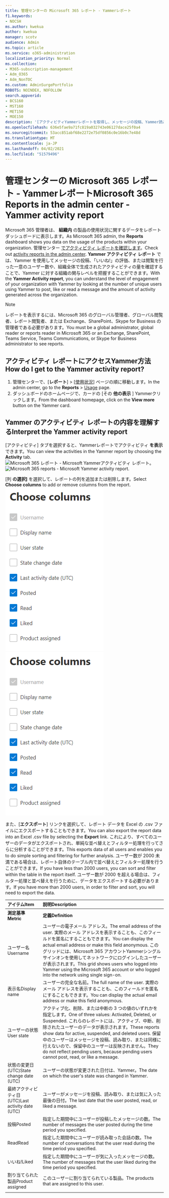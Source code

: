 ```yaml
---
title: 管理センターの Microsoft 365 レポート - Yammerレポート
f1.keywords:
- NOCSH
ms.author: kwekua
author: kwekua
manager: scotv
audience: Admin
ms.topic: article
ms.service: o365-administration
localization_priority: Normal
ms.collection:
- M365-subscription-management
- Adm_O365
- Adm_NonTOC
ms.custom: AdminSurgePortfolio
ROBOTS: NOINDEX, NOFOLLOW
search.appverid:
- BCS160
- MST160
- MET150
- MOE150
description: '[アクティビティYammerレポートを取得し、メッセージの投稿、Yammer読み取りを行うユーザーの数について知ります。'
ms.openlocfilehash: 636e5fae9a71fc819a032743e06127dace25f0a4
ms.sourcegitcommit: 53acc851abf68e2272e75df0856c0e16b0c7e48d
ms.translationtype: MT
ms.contentlocale: ja-JP
ms.lasthandoff: 04/02/2021
ms.locfileid: "51579496"
---
```

# <a name="microsoft-365-reports-in-the-admin-center---yammer-activity-report"></a><span data-ttu-id="51409-103">管理センターの Microsoft 365 レポート - Yammerレポート</span><span class="sxs-lookup"><span data-stu-id="51409-103">Microsoft 365 Reports in the admin center - Yammer activity report</span></span>

<span data-ttu-id="51409-104">Microsoft 365 管理者は、 **組織内** の製品の使用状況に関するデータをレポート ダッシュボードに表示します。</span><span class="sxs-lookup"><span data-stu-id="51409-104">As Microsoft 365 admin, the **Reports** dashboard shows you data on the usage of the products within your organization.</span></span> <span data-ttu-id="51409-105">管理センター [でアクティビティ レポートを確認します](activity-reports.md)。</span><span class="sxs-lookup"><span data-stu-id="51409-105">Check out [activity reports in the admin center](activity-reports.md).</span></span> <span data-ttu-id="51409-106">**Yammer アクティビティ レポート** では、Yammer を使用してメッセージの投稿、「いいね!」の評価、または閲覧を行った一意のユーザー数や、組織全体で生成されたアクティビティの量を確認することで、Yammer に対する組織の関与レベルを把握することができます。</span><span class="sxs-lookup"><span data-stu-id="51409-106">With the **Yammer Activity report**, you can understand the level of engagement of your organization with Yammer by looking at the number of unique users using Yammer to post, like or read a message and the amount of activity generated across the organization.</span></span> 
  
> [!NOTE]
> <span data-ttu-id="51409-107">レポートを表示するには、Microsoft 365 のグローバル管理者、グローバル閲覧者、レポート閲覧者、または Exchange、SharePoint、Skype for Business の管理者である必要があります。</span><span class="sxs-lookup"><span data-stu-id="51409-107">You must be a global administrator, global reader or reports reader in Microsoft 365 or an Exchange, SharePoint, Teams Service, Teams Communications, or Skype for Business administrator to see reports.</span></span>  
 
## <a name="how-do-i-get-to-the-yammer-activity-report"></a><span data-ttu-id="51409-108">アクティビティ レポートにアクセスYammer方法</span><span class="sxs-lookup"><span data-stu-id="51409-108">How do I get to the Yammer activity report?</span></span>

1. <span data-ttu-id="51409-109">管理センターで、[**レポート**] \> [<a href="https://go.microsoft.com/fwlink/p/?linkid=2074756" target="_blank">使用状況</a>] ページの順に移動します。</span><span class="sxs-lookup"><span data-stu-id="51409-109">In the admin center, go to the **Reports** \> <a href="https://go.microsoft.com/fwlink/p/?linkid=2074756" target="_blank">Usage</a> page.</span></span> 
2. <span data-ttu-id="51409-110">ダッシュボードのホームページで、カードの [その **他の表示** ] Yammerクリックします。</span><span class="sxs-lookup"><span data-stu-id="51409-110">From the dashboard homepage, click on the **View more** button on the Yammer card.</span></span>

  
## <a name="interpret-the-yammer-activity-report"></a><span data-ttu-id="51409-111">Yammer のアクティビティ レポートの内容を理解する</span><span class="sxs-lookup"><span data-stu-id="51409-111">Interpret the Yammer activity report</span></span>

<span data-ttu-id="51409-112">[アクティビティ] タブを選択すると、Yammerレポートでアクティビティ **を表示** できます。</span><span class="sxs-lookup"><span data-stu-id="51409-112">You can view the activities in the Yammer report by choosing the **Activity** tab.</span></span><br/><span data-ttu-id="51409-113">![Microsoft 365 レポート - Microsoft Yammerアクティビティ レポート。](../../media/9b251183-c2b3-430c-ab2d-58bf11e7e3ae.png)</span><span class="sxs-lookup"><span data-stu-id="51409-113">![Microsoft 365 reports - Microsoft Yammer activity report.](../../media/9b251183-c2b3-430c-ab2d-58bf11e7e3ae.png)</span></span>

<span data-ttu-id="51409-114">[列 **の選択]** を選択して、レポートの列を追加または削除します。</span><span class="sxs-lookup"><span data-stu-id="51409-114">Select **Choose columns** to add or remove columns from the report.</span></span>  <br/> <span data-ttu-id="51409-115">![Yammerアクティビティ レポート - 列を選択する](../../media/7ef6351d-f7e9-4504-913d-2c2df9062bf6.png)</span><span class="sxs-lookup"><span data-stu-id="51409-115">![Yammer activity report - choose columns](../../media/7ef6351d-f7e9-4504-913d-2c2df9062bf6.png)</span></span>

<span data-ttu-id="51409-116">また、[**エクスポート**] リンクを選択して、レポート データを Excel の .csv ファイルにエクスポートすることもできます。</span><span class="sxs-lookup"><span data-stu-id="51409-116">You can also export the report data into an Excel .csv file by selecting the **Export** link.</span></span> <span data-ttu-id="51409-117">これにより、すべてのユーザーのデータがエクスポートされ、単純な並べ替えとフィルター処理を行ってさらに分析することができます。</span><span class="sxs-lookup"><span data-stu-id="51409-117">This exports data of all users and enables you to do simple sorting and filtering for further analysis.</span></span> <span data-ttu-id="51409-118">ユーザー数が 2000 未満である場合は、レポート自体のテーブル内で並べ替えとフィルター処理を行うことができます。</span><span class="sxs-lookup"><span data-stu-id="51409-118">If you have less than 2000 users, you can sort and filter within the table in the report itself.</span></span> <span data-ttu-id="51409-119">ユーザー数が 2000 を超える場合は、フィルター処理と並べ替えを行うために、データをエクスポートする必要があります。</span><span class="sxs-lookup"><span data-stu-id="51409-119">If you have more than 2000 users, in order to filter and sort, you will need to export the data.</span></span> 
  
|<span data-ttu-id="51409-120">アイテム</span><span class="sxs-lookup"><span data-stu-id="51409-120">Item</span></span>|<span data-ttu-id="51409-121">説明</span><span class="sxs-lookup"><span data-stu-id="51409-121">Description</span></span>|
|:-----|:-----|
|<span data-ttu-id="51409-122">**測定基準**</span><span class="sxs-lookup"><span data-stu-id="51409-122">**Metric**</span></span>|<span data-ttu-id="51409-123">**定義**</span><span class="sxs-lookup"><span data-stu-id="51409-123">**Definition**</span></span>|
|<span data-ttu-id="51409-124">ユーザー名</span><span class="sxs-lookup"><span data-stu-id="51409-124">Username</span></span>  <br/> |<span data-ttu-id="51409-125">ユーザーの電子メール アドレス。</span><span class="sxs-lookup"><span data-stu-id="51409-125">The email address of the user.</span></span> <span data-ttu-id="51409-126">実際のメール アドレスを表示することも、このフィールドを匿名にすることもできます。</span><span class="sxs-lookup"><span data-stu-id="51409-126">You can display the actual email address or make this field anonymous.</span></span> <span data-ttu-id="51409-127">このグリッドには、Microsoft 365 アカウントYammerシングル サインオンを使用してネットワークにログインしたユーザーが表示されます。</span><span class="sxs-lookup"><span data-stu-id="51409-127">This grid shows users who logged into Yammer using the Microsoft 365 account or who logged into the network using single sign-on.</span></span> <br/> |
|<span data-ttu-id="51409-128">表示名</span><span class="sxs-lookup"><span data-stu-id="51409-128">Display name</span></span>  <br/> |<span data-ttu-id="51409-129">ユーザーの完全な名前。</span><span class="sxs-lookup"><span data-stu-id="51409-129">The full name of the user.</span></span> <span data-ttu-id="51409-130">実際のメール アドレスを表示することも、このフィールドを匿名にすることもできます。</span><span class="sxs-lookup"><span data-stu-id="51409-130">You can display the actual email address or make this field anonymous.</span></span>  <br/> |
|<span data-ttu-id="51409-131">ユーザーの状態</span><span class="sxs-lookup"><span data-stu-id="51409-131">User state</span></span>  <br/> |<span data-ttu-id="51409-132">アクティブ化、削除、または中断の 3 つの値のいずれかを指定します。</span><span class="sxs-lookup"><span data-stu-id="51409-132">One of three values: Activated, Deleted, or Suspended.</span></span> <span data-ttu-id="51409-133">これらのレポートには、アクティブ、中断、削除されたユーザーのデータが表示されます。</span><span class="sxs-lookup"><span data-stu-id="51409-133">These reports show data for active, suspended, and deleted users.</span></span> <span data-ttu-id="51409-134">保留中のユーザーはメッセージを投稿、読み取り、または同様に行えないので、保留中のユーザーは反映されません。</span><span class="sxs-lookup"><span data-stu-id="51409-134">They do not reflect pending users, because pending users cannot post, read, or like a message.</span></span>  <br/> |
|<span data-ttu-id="51409-135">状態の変更日 (UTC)</span><span class="sxs-lookup"><span data-stu-id="51409-135">State change date (UTC)</span></span>  <br/> |<span data-ttu-id="51409-136">ユーザーの状態が変更された日付は、Yammer。</span><span class="sxs-lookup"><span data-stu-id="51409-136">The date on which the user's state was changed in Yammer.</span></span>  <br/> |
|<span data-ttu-id="51409-137">最終アクティビティ日 (UTC)</span><span class="sxs-lookup"><span data-stu-id="51409-137">Last activity date (UTC)</span></span>  <br/> | <span data-ttu-id="51409-138">ユーザーがメッセージを投稿、読み取り、または気に入った最後の日付。</span><span class="sxs-lookup"><span data-stu-id="51409-138">The last date that the user posted, read, or liked a message.</span></span>  <br/> |
|<span data-ttu-id="51409-139">投稿</span><span class="sxs-lookup"><span data-stu-id="51409-139">Posted</span></span>  <br/> |<span data-ttu-id="51409-140">指定した期間中にユーザーが投稿したメッセージの数。</span><span class="sxs-lookup"><span data-stu-id="51409-140">The number of messages the user posted during the time period you specified.</span></span> <br/>|
|<span data-ttu-id="51409-141">Read</span><span class="sxs-lookup"><span data-stu-id="51409-141">Read</span></span>  <br/> |<span data-ttu-id="51409-142">指定した期間中にユーザーが読み取った会話の数。</span><span class="sxs-lookup"><span data-stu-id="51409-142">The number of conversations that the user read during the time period you specified.</span></span>  <br/> |
|<span data-ttu-id="51409-143">いいね!</span><span class="sxs-lookup"><span data-stu-id="51409-143">Liked</span></span>  <br/> |<span data-ttu-id="51409-144">指定した期間中にユーザーが気に入ったメッセージの数。</span><span class="sxs-lookup"><span data-stu-id="51409-144">The number of messages that the user liked during the time period you specified.</span></span>  <br/>|
|<span data-ttu-id="51409-145">割り当てられた製品</span><span class="sxs-lookup"><span data-stu-id="51409-145">Product assigned</span></span>  <br/> |<span data-ttu-id="51409-146">このユーザーに割り当てられている製品。</span><span class="sxs-lookup"><span data-stu-id="51409-146">The products that are assigned to this user.</span></span>|
|||